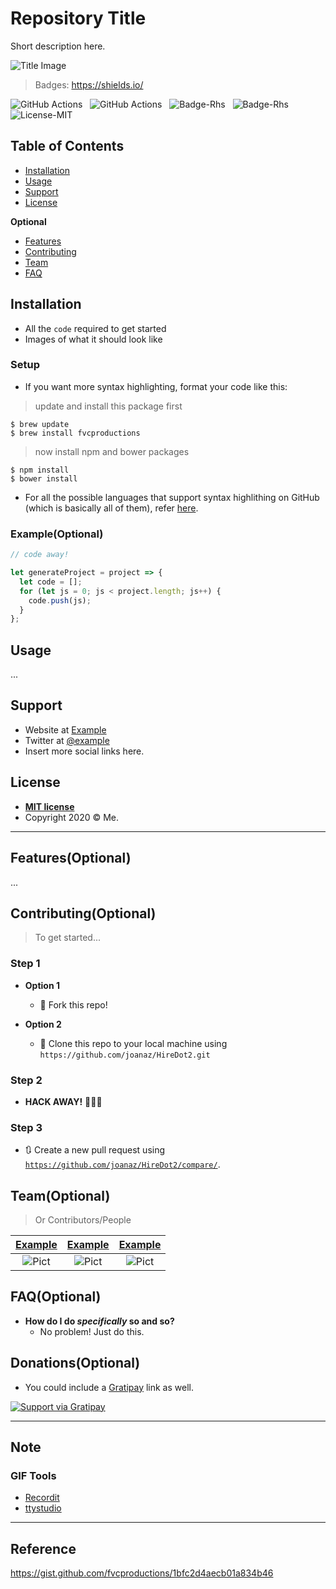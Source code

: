# Repository Title

Short description here.

![Title Image](https://via.placeholder.com/820x360)

> Badges: https://shields.io/

![GitHub Actions](https://img.shields.io/github/workflow/status/takakd/sandbox/echo)
&nbsp;&nbsp;![GitHub Actions](https://img.shields.io/github/workflow/status/takakd/sandbox/echo)
&nbsp;&nbsp;![Badge-Rhs](https://img.shields.io/badge/Badge-Rhs-orange?style=flat)
&nbsp;&nbsp;![Badge-Rhs](https://img.shields.io/badge/Badge-Rhs-orange?style=flat)
&nbsp;&nbsp;![License-MIT](https://img.shields.io/badge/License-MIT-informational?style=flat)

## Table of Contents

- [Installation](#installation)
- [Usage](#usage)
- [Support](#support)
- [License](#license)

**Optional**

- [Features](#features)
- [Contributing](#contributing)
- [Team](#team)
- [FAQ](#faq)

## Installation

- All the `code` required to get started
- Images of what it should look like

### Setup

- If you want more syntax highlighting, format your code like this:

> update and install this package first

```shell
$ brew update
$ brew install fvcproductions
```

> now install npm and bower packages

```shell
$ npm install
$ bower install
```

- For all the possible languages that support syntax highlithing on GitHub (which is basically all of them), refer <a href="https://github.com/github/linguist/blob/master/lib/linguist/languages.yml" target="_blank">here</a>.

### Example(Optional)

```javascript
// code away!

let generateProject = project => {
  let code = [];
  for (let js = 0; js < project.length; js++) {
    code.push(js);
  }
};
```

## Usage

...

## Support

- Website at [Example](https://example.com)
- Twitter at [@example](https://example.com)
- Insert more social links here.

## License

- **[MIT license](http://opensource.org/licenses/mit-license.php)**
- Copyright 2020 © Me.

-----

## Features(Optional)

...

## Contributing(Optional)

> To get started...

### Step 1

- **Option 1**
    - 🍴 Fork this repo!

- **Option 2**
    - 👯 Clone this repo to your local machine using `https://github.com/joanaz/HireDot2.git`

### Step 2

- **HACK AWAY!** 🔨🔨🔨

### Step 3

- 🔃 Create a new pull request using <a href="https://github.com/joanaz/HireDot2/compare/" target="_blank">`https://github.com/joanaz/HireDot2/compare/`</a>.

## Team(Optional)

> Or Contributors/People

| [Example](https://example.com) | [Example](https://example.com) | [Example](https://example.com) |
| :---: |:---:| :---:|
| ![Pict](https://via.placeholder.com/100x100) | ![Pict](https://via.placeholder.com/100x100) | ![Pict](https://via.placeholder.com/100x100) |

## FAQ(Optional)

- **How do I do *specifically* so and so?**
    - No problem! Just do this.


## Donations(Optional)

- You could include a <a href="https://cdn.rawgit.com/gratipay/gratipay-badge/2.3.0/dist/gratipay.png" target="_blank">Gratipay</a> link as well.

[![Support via Gratipay](https://cdn.rawgit.com/gratipay/gratipay-badge/2.3.0/dist/gratipay.png)](https://gratipay.com/fvcproductions/)

-----

## Note

### GIF Tools

* [Recordit](http://recordit.co/)
* [ttystudio](https://github.com/chjj/ttystudio)

-----

## Reference

https://gist.github.com/fvcproductions/1bfc2d4aecb01a834b46